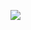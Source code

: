 ![](https://media0.giphy.com/media/xL7i4MeEWbCy6HhUma/giphy.gif?cid=790b7611320ddc3480d1a1f9d3b6a072de423a2a28152e49&rid=giphy.gif&ct=g)
